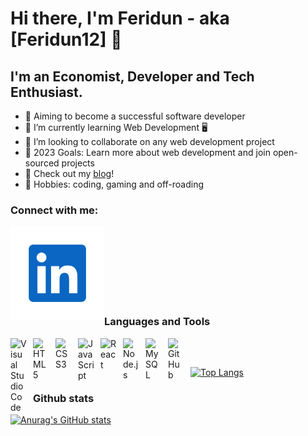 # Hi there, I'm Feridun - aka [Feridun12] 👋 


## I'm an Economist, Developer and Tech Enthusiast.

- 🔭 Aiming to become a successful software developer
- 🌱 I’m currently learning Web Development 🖥
- 👯 I’m looking to collaborate on any web development project
- 🥅 2023 Goals: Learn more about web development and join open-sourced projects
- 📝 Check out my [blog](https://hashnode.com/@Feridun)! 
- 👾 Hobbies: coding, gaming and off-roading

### Connect with me:
<!-- 
[![website](./img/linkedin-logo-512x512.png)](https://www.linkedin.com/in/feridun-canselen-73666b200/) -->
<a href="https://www.linkedin.com/in/feriduncanselen/" target="_blank">
<img alt="linkedn" align="left" width="150px" src="./img/linkedin-logo-512x512.png" href="https://www.linkedin.com/in/feridun-canselen-73666b200/"/>
</a>
<br>

<br>

<br>

<!-- [![website](./img/twitter-logo.png)](https://twitter.com/FCanselen) -->

<!-- <img alt="twitter" width="150px" src="./img/twitter-logo.png" href="https://twitter.com/FCanselen"/> -->

<br>


<br>

<br>

<br>

### Languages and Tools

<img align="left" alt="Visual Studio Code" width="26px" src="https://cdn.jsdelivr.net/gh/devicons/devicon/icons/vscode/vscode-original.svg" style="padding-right:10px;" />

<img align="left" alt="HTML5" width="26px" src="https://cdn.jsdelivr.net/gh/devicons/devicon/icons/html5/html5-original.svg" style="padding-right:10px;" />

<img align="left" alt="CSS3" width="26px" src="https://cdn.jsdelivr.net/gh/devicons/devicon/icons/css3/css3-original.svg" style="padding-right:10px;" />

<img align="left" alt="JavaScript" width="26px" src="https://cdn.jsdelivr.net/gh/devicons/devicon/icons/javascript/javascript-original.svg" style="padding-right:10px;" />

<img align="left" alt="React" width="26px" src="https://cdn.jsdelivr.net/gh/devicons/devicon/icons/react/react-original.svg" style="padding-right:10px;" />

<img align="left" alt="Node.js" width="26px" src="https://cdn.jsdelivr.net/gh/devicons/devicon/icons/nodejs/nodejs-original.svg" style="padding-right:10px;" />

<img align="left" alt="MySQL" width="26px" src="https://cdn.jsdelivr.net/gh/devicons/devicon/icons/mysql/mysql-original.svg" style="padding-right:10px;" />

<img align="left" alt="GitHub" width="26px" src="https://user-images.githubusercontent.com/3369400/139447912-e0f43f33-6d9f-45f8-be46-2df5bbc91289.png" style="padding-right:10px;" />

<br>


 ##
 [![Top Langs](https://github-readme-stats.vercel.app/api/top-langs/?username=Feridun12&layout=compact)](https://github.com/Feridun12/github-readme-stats)


### Github stats

[![Anurag's GitHub stats](https://github-readme-stats.vercel.app/api?username=Feridun12&show_icons=true&theme=dark)](https://github.com/anuraghazra/github-readme-stats)
